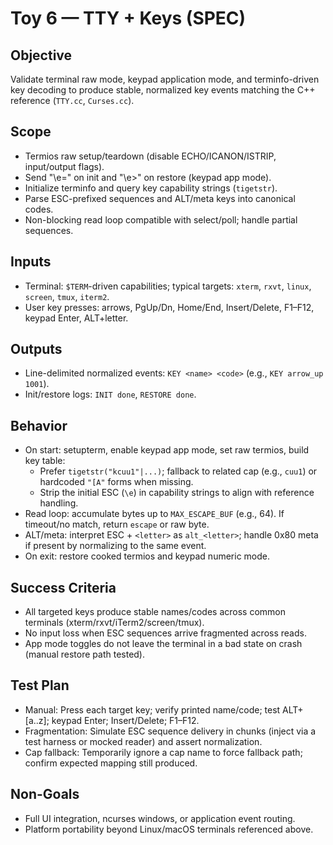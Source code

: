 # Toy 6 — TTY + Keys (SPEC)

## Objective
Validate terminal raw mode, keypad application mode, and terminfo-driven key decoding to produce stable, normalized key events matching the C++ reference (`TTY.cc`, `Curses.cc`).

## Scope
- Termios raw setup/teardown (disable ECHO/ICANON/ISTRIP, input/output flags).
- Send "\e=" on init and "\e>" on restore (keypad app mode).
- Initialize terminfo and query key capability strings (`tigetstr`).
- Parse ESC-prefixed sequences and ALT/meta keys into canonical codes.
- Non-blocking read loop compatible with select/poll; handle partial sequences.

## Inputs
- Terminal: `$TERM`-driven capabilities; typical targets: `xterm`, `rxvt`, `linux`, `screen`, `tmux`, `iterm2`.
- User key presses: arrows, PgUp/Dn, Home/End, Insert/Delete, F1–F12, keypad Enter, ALT+letter.

## Outputs
- Line-delimited normalized events: `KEY <name> <code>` (e.g., `KEY arrow_up 1001`).
- Init/restore logs: `INIT done`, `RESTORE done`.

## Behavior
- On start: setupterm, enable keypad app mode, set raw termios, build key table:
  - Prefer `tigetstr("kcuu1"|...)`; fallback to related cap (e.g., `cuu1`) or hardcoded `"[A"` forms when missing.
  - Strip the initial ESC (`\e`) in capability strings to align with reference handling.
- Read loop: accumulate bytes up to `MAX_ESCAPE_BUF` (e.g., 64). If timeout/no match, return `escape` or raw byte.
- ALT/meta: interpret ESC + `<letter>` as `alt_<letter>`; handle 0x80 meta if present by normalizing to the same event.
- On exit: restore cooked termios and keypad numeric mode.

## Success Criteria
- All targeted keys produce stable names/codes across common terminals (xterm/rxvt/iTerm2/screen/tmux).
- No input loss when ESC sequences arrive fragmented across reads.
- App mode toggles do not leave the terminal in a bad state on crash (manual restore path tested).

## Test Plan
- Manual: Press each target key; verify printed name/code; test ALT+[a..z]; keypad Enter; Insert/Delete; F1–F12.
- Fragmentation: Simulate ESC sequence delivery in chunks (inject via a test harness or mocked reader) and assert normalization.
- Cap fallback: Temporarily ignore a cap name to force fallback path; confirm expected mapping still produced.

## Non-Goals
- Full UI integration, ncurses windows, or application event routing.
- Platform portability beyond Linux/macOS terminals referenced above.

